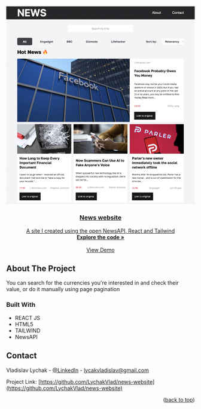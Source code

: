 <a name="readme-top"></a>

<br />
<div align="center">
  <a href="https://lychakvlad.github.io/news-website/" target='_blank'>
    <img src="./src/assets/logo.png" alt="Logo" width='900'>

<h3 align="center">News website</h3>

  <p align="center">
    A site I created using the open NewsAPI, React and Tailwind
    <br />
    <a href="https://github.com/LychakVlad/news-website"><strong>Explore the code »</strong></a>
    <br />
    <br />
    <a href="https://lychakvlad.github.io/news-website/">View Demo</a>
  </p>
</div>

<!-- ABOUT THE PROJECT -->

## About The Project

You can search for the currencies you're interested in and check their value, or do it manually using page pagination

### Built With

- REACT JS
- HTML5
- TAILWIND
- NewsAPI

## Contact

Vladislav Lychak - [@LinkedIn](https://www.linkedin.com/in/vladislav-lychak/) - lycakvladislav@gmail.com

Project Link: [https://github.com/LychakVlad/news-website](https://github.com/LychakVlad/news-website)

<p align="right">(<a href="#readme-top">back to top</a>)</p>

<!-- MARKDOWN LINKS & IMAGES -->
<!-- https://www.markdownguide.org/basic-syntax/#reference-style-links -->

[react.js]: https://img.shields.io/badge/React-20232A?style=for-the-badge&logo=react&logoColor=61DAFB
[react-url]: https://reactjs.org/
